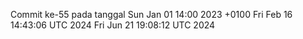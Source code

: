 Commit ke-55 pada tanggal Sun Jan 01 14:00 2023 +0100
Fri Feb 16 14:43:06 UTC 2024
Fri Jun 21 19:08:12 UTC 2024
